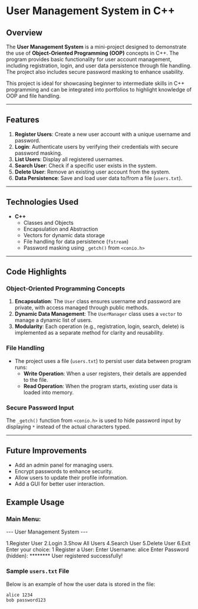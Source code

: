 # User Management System in C++

## Overview
The **User Management System** is a mini-project designed to demonstrate the use of **Object-Oriented Programming (OOP)** concepts in C++. The program provides basic functionality for user account management, including registration, login, and user data persistence through file handling. The project also includes secure password masking to enhance usability.

This project is ideal for showcasing beginner to intermediate skills in C++ programming and can be integrated into portfolios to highlight knowledge of OOP and file handling.

---

## Features
1. **Register Users**: Create a new user account with a unique username and password.
2. **Login**: Authenticate users by verifying their credentials with secure password masking.
3. **List Users**: Display all registered usernames.
4. **Search User**: Check if a specific user exists in the system.
5. **Delete User**: Remove an existing user account from the system.
6. **Data Persistence**: Save and load user data to/from a file (`users.txt`).

---

## Technologies Used
- **C++**
  - Classes and Objects
  - Encapsulation and Abstraction
  - Vectors for dynamic data storage
  - File handling for data persistence (`fstream`)
  - Password masking using `_getch()` from `<conio.h>`

---

## Code Highlights

### Object-Oriented Programming Concepts
1. **Encapsulation**: The `User` class ensures username and password are private, with access managed through public methods.
2. **Dynamic Data Management**: The `UserManager` class uses a `vector` to manage a dynamic list of users.
3. **Modularity**: Each operation (e.g., registration, login, search, delete) is implemented as a separate method for clarity and reusability.

### File Handling
- The project uses a file (`users.txt`) to persist user data between program runs:
  - **Write Operation**: When a user registers, their details are appended to the file.
  - **Read Operation**: When the program starts, existing user data is loaded into memory.

### Secure Password Input
The `_getch()` function from `<conio.h>` is used to hide password input by displaying `*` instead of the actual characters typed.

---
## Future Improvements
 - Add an admin panel for managing users.
 -  Encrypt passwords to enhance security.
 - Allow users to update their profile information.
 - Add a GUI for better user interaction.

## Example Usage

### Main Menu:
--- User Management System ---

1.Register User
2.Login
3.Show All Users
4.Search User
5.Delete User
6.Exit Enter your choice: 1
Register a User:
Enter Username: alice Enter Password (hidden): ******** User registered successfully!
### Sample `users.txt` File
Below is an example of how the user data is stored in the file:
```plaintext
alice 1234
bob password123


